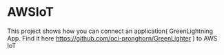 # AWSIoT
This project shows how you can connect an application( GreenLightning App. Find it here https://github.com/oci-pronghorn/GreenLighter ) to AWS IoT
